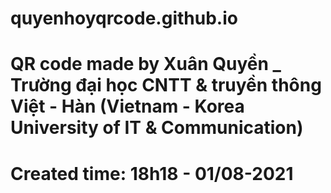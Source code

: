 # quyenhoyqrcode.github.io
# QR code made by Xuân Quyền _ Trường đại học CNTT & truyền thông Việt - Hàn (Vietnam - Korea University of IT & Communication)
# Created time: 18h18 - 01/08-2021
